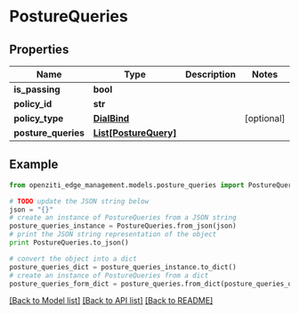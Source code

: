 # PostureQueries


## Properties
Name | Type | Description | Notes
------------ | ------------- | ------------- | -------------
**is_passing** | **bool** |  | 
**policy_id** | **str** |  | 
**policy_type** | [**DialBind**](DialBind.md) |  | [optional] 
**posture_queries** | [**List[PostureQuery]**](PostureQuery.md) |  | 

## Example

```python
from openziti_edge_management.models.posture_queries import PostureQueries

# TODO update the JSON string below
json = "{}"
# create an instance of PostureQueries from a JSON string
posture_queries_instance = PostureQueries.from_json(json)
# print the JSON string representation of the object
print PostureQueries.to_json()

# convert the object into a dict
posture_queries_dict = posture_queries_instance.to_dict()
# create an instance of PostureQueries from a dict
posture_queries_form_dict = posture_queries.from_dict(posture_queries_dict)
```
[[Back to Model list]](../README.md#documentation-for-models) [[Back to API list]](../README.md#documentation-for-api-endpoints) [[Back to README]](../README.md)


